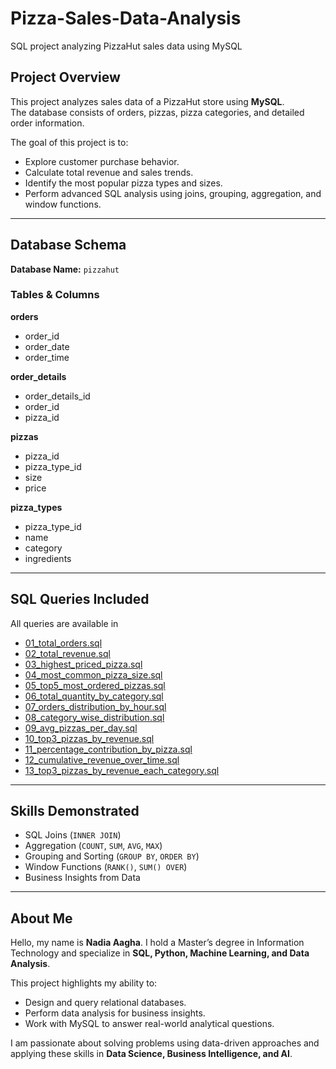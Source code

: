 # Pizza-Sales-Data-Analysis
SQL project analyzing PizzaHut sales data using MySQL

##  Project Overview
This project analyzes sales data of a PizzaHut store using **MySQL**.  
The database consists of orders, pizzas, pizza categories, and detailed order information.  

The goal of this project is to:
- Explore customer purchase behavior.
- Calculate total revenue and sales trends.
- Identify the most popular pizza types and sizes.
- Perform advanced SQL analysis using joins, grouping, aggregation, and window functions.

---

##  Database Schema

**Database Name:** `pizzahut`

### Tables & Columns

**orders**
- order_id  
- order_date  
- order_time  

**order_details**
- order_details_id  
- order_id  
- pizza_id  

**pizzas**
- pizza_id  
- pizza_type_id  
- size  
- price  

**pizza_types**
- pizza_type_id  
- name  
- category  
- ingredients  

---

##  SQL Queries Included
All queries are available in 
- [01_total_orders.sql](./queries/01_total_orders.sql)  
- [02_total_revenue.sql](./queries/02_total_revenue.sql)  
- [03_highest_priced_pizza.sql](./queries/03_highest_priced_pizza.sql)  
- [04_most_common_pizza_size.sql](./queries/04_most_common_pizza_size.sql)  
- [05_top5_most_ordered_pizzas.sql](./queries/05_top5_most_ordered_pizzas.sql)
- [06_total_quantity_by_category.sql](./queries/06_total_quantity_by_category.sql)  
- [07_orders_distribution_by_hour.sql](./queries/07_orders_distribution_by_hour.sql)  
- [08_category_wise_distribution.sql](./queries/08_category_wise_distribution.sql)  
- [09_avg_pizzas_per_day.sql](./queries/09_avg_pizzas_per_day.sql)  
- [10_top3_pizzas_by_revenue.sql](./queries/10_top3_pizzas_by_revenue.sql)
- [11_percentage_contribution_by_pizza.sql](./queries/11_percentage_contribution_by_pizza.sql)  
- [12_cumulative_revenue_over_time.sql](./queries/12_cumulative_revenue_over_time.sql)  
- [13_top3_pizzas_by_revenue_each_category.sql](./queries/13_top3_pizzas_by_revenue_each_category.sql)  

---

##  Skills Demonstrated
- SQL Joins (`INNER JOIN`)  
- Aggregation (`COUNT`, `SUM`, `AVG`, `MAX`)  
- Grouping and Sorting (`GROUP BY`, `ORDER BY`)  
- Window Functions (`RANK()`, `SUM() OVER`)  
- Business Insights from Data  

---
##  About Me
Hello, my name is **Nadia Aagha**. I hold a Master’s degree in Information Technology and specialize in **SQL, Python, Machine Learning, and Data Analysis**.  

This project highlights my ability to:
- Design and query relational databases.
- Perform data analysis for business insights.
- Work with MySQL to answer real-world analytical questions.

I am passionate about solving problems using data-driven approaches and applying these skills in **Data Science, Business Intelligence, and AI**.


